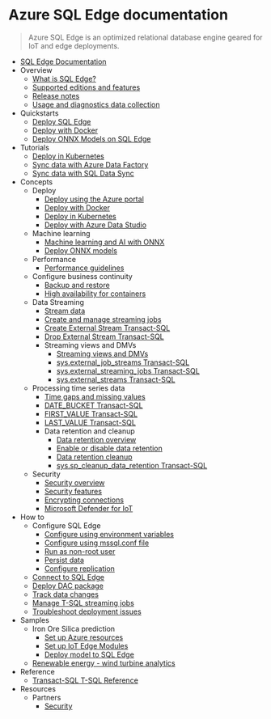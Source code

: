 # Azure SQL Edge documentation
> Azure SQL Edge is an optimized relational database engine geared for IoT and edge deployments.
  - [SQL Edge Documentation](https://learn.microsoft.com/en-us/azure/azure-sql-edge/)
  - Overview
    - [What is SQL Edge?](https://learn.microsoft.com/en-us/azure/azure-sql-edge/overview)
    - [Supported editions and features](https://learn.microsoft.com/en-us/azure/azure-sql-edge/features)
    - [Release notes](https://learn.microsoft.com/en-us/azure/azure-sql-edge/release-notes)
    - [Usage and diagnostics data collection](https://learn.microsoft.com/en-us/azure/azure-sql-edge/usage-and-diagnostics-data-configuration)
  - Quickstarts
    - [Deploy SQL Edge](https://learn.microsoft.com/en-us/azure/azure-sql-edge/deploy-portal)
    - [Deploy with Docker](https://learn.microsoft.com/en-us/azure/azure-sql-edge/disconnected-deployment)
    - [Deploy ONNX Models on SQL Edge](https://learn.microsoft.com/en-us/azure/azure-sql-edge/deploy-onnx)
  - Tutorials
    - [Deploy in Kubernetes](https://learn.microsoft.com/en-us/azure/azure-sql-edge/deploy-kubernetes)
    - [Sync data with Azure Data Factory](https://learn.microsoft.com/en-us/azure/azure-sql-edge/tutorial-sync-data-factory)
    - [Sync data with SQL Data Sync](https://learn.microsoft.com/en-us/azure/azure-sql-edge/tutorial-sync-data-sync)
  - Concepts
    - Deploy
      - [Deploy using the Azure portal](https://learn.microsoft.com/en-us/azure/azure-sql-edge/deploy-portal)
      - [Deploy with Docker](https://learn.microsoft.com/en-us/azure/azure-sql-edge/disconnected-deployment)
      - [Deploy in Kubernetes](https://learn.microsoft.com/en-us/azure/azure-sql-edge/deploy-kubernetes)
      - [Deploy with Azure Data Studio](https://learn.microsoft.com/azure-data-studio/deploy-azure-sql-edge?toc=/azure/azure-sql-edge/toc.json)
    - Machine learning
      - [Machine learning and AI with ONNX](https://learn.microsoft.com/en-us/azure/azure-sql-edge/onnx-overview)
      - [Deploy ONNX models](https://learn.microsoft.com/en-us/azure/azure-sql-edge/deploy-onnx)
    - Performance
      - [Performance guidelines](https://learn.microsoft.com/en-us/azure/azure-sql-edge/performance-best-practices)
    - Configure business continuity
      - [Backup and restore](https://learn.microsoft.com/en-us/azure/azure-sql-edge/backup-restore)
      - [High availability for containers](https://learn.microsoft.com/en-us/azure/azure-sql-edge/high-availability-sql-edge-containers)
    - Data Streaming
      - [Stream data](https://learn.microsoft.com/en-us/azure/azure-sql-edge/stream-data)
      - [Create and manage streaming jobs](https://learn.microsoft.com/en-us/azure/azure-sql-edge/create-stream-analytics-job)
      - [Create External Stream Transact-SQL](https://learn.microsoft.com/en-us/azure/azure-sql-edge/create-external-stream-transact-sql)
      - [Drop External Stream Transact-SQL](https://learn.microsoft.com/en-us/azure/azure-sql-edge/drop-external-stream-transact-sql)
      - Streaming views and DMVs
        - [Streaming views and DMVs](https://learn.microsoft.com/en-us/azure/azure-sql-edge/streaming-catalog-views)
        - [sys.external_job_streams Transact-SQL](https://learn.microsoft.com/en-us/azure/azure-sql-edge/sys-external-job-streams)
        - [sys.external_streaming_jobs Transact-SQL](https://learn.microsoft.com/en-us/azure/azure-sql-edge/sys-external-streaming-jobs)
        - [sys.external_streams Transact-SQL](https://learn.microsoft.com/en-us/azure/azure-sql-edge/sys-external-streams)
    - Processing time series data
      - [Time gaps and missing values](https://learn.microsoft.com/en-us/azure/azure-sql-edge/imputing-missing-values)
      - [DATE_BUCKET Transact-SQL](https://learn.microsoft.com/en-us/azure/azure-sql-edge/date-bucket-tsql)
      - [FIRST_VALUE Transact-SQL](https://learn.microsoft.com/sql/t-sql/functions/first-value-transact-sql?toc=/azure/azure-sql-edge/toc.json)
      - [LAST_VALUE Transact-SQL](https://learn.microsoft.com/sql/t-sql/functions/last-value-transact-sql?toc=/azure/azure-sql-edge/toc.json)
      - Data retention and cleanup
        - [Data retention overview](https://learn.microsoft.com/en-us/azure/azure-sql-edge/data-retention-overview)
        - [Enable or disable data retention](https://learn.microsoft.com/en-us/azure/azure-sql-edge/data-retention-enable-disable)
        - [Data retention cleanup](https://learn.microsoft.com/en-us/azure/azure-sql-edge/data-retention-cleanup)
        - [sys.sp_cleanup_data_retention Transact-SQL](https://learn.microsoft.com/en-us/azure/azure-sql-edge/sys-sp-cleanup-data-retention)
    - Security
      - [Security overview](https://learn.microsoft.com/en-us/azure/azure-sql-edge/security-overview)
      - [Security features](https://learn.microsoft.com/sql/linux/sql-server-linux-security-get-started?toc=/azure/azure-sql-edge/toc.json)
      - [Encrypting connections](https://learn.microsoft.com/sql/linux/sql-server-linux-encrypted-connections?toc=/azure/azure-sql-edge/toc.json)
      - [Microsoft Defender for IoT](https://learn.microsoft.com/en-us/azure/defender-for-iot/overview?bc=/azure/azure-sql-edge/breadcrumb/toc.json&toc=/azure/azure-sql-edge/toc.json)
  - How to
    - Configure SQL Edge
      - [Configure using environment variables](https://learn.microsoft.com/en-us/azure/azure-sql-edge/configure)
      - [Configure using mssql.conf file](https://learn.microsoft.com/en-us/azure/azure-sql-edge/configure)
      - [Run as non-root user](https://learn.microsoft.com/en-us/azure/azure-sql-edge/configure)
      - [Persist data](https://learn.microsoft.com/en-us/azure/azure-sql-edge/configure)
      - [Configure replication](https://learn.microsoft.com/en-us/azure/azure-sql-edge/configure-replication)
    - [Connect to SQL Edge](https://learn.microsoft.com/en-us/azure/azure-sql-edge/connect)
    - [Deploy DAC package](https://learn.microsoft.com/en-us/azure/azure-sql-edge/deploy-dacpac)
    - [Track data changes](https://learn.microsoft.com/en-us/azure/azure-sql-edge/track-data-changes)
    - [Manage T-SQL streaming jobs](https://learn.microsoft.com/en-us/azure/azure-sql-edge/create-stream-analytics-job)
    - [Troubleshoot deployment issues](https://learn.microsoft.com/en-us/azure/azure-sql-edge/troubleshoot)
  - Samples
    - Iron Ore Silica prediction
      - [Set up Azure resources](https://learn.microsoft.com/en-us/azure/azure-sql-edge/tutorial-deploy-azure-resources)
      - [Set up IoT Edge Modules](https://learn.microsoft.com/en-us/azure/azure-sql-edge/tutorial-set-up-iot-edge-modules)
      - [Deploy model to SQL Edge](https://learn.microsoft.com/en-us/azure/azure-sql-edge/tutorial-run-ml-model-on-sql-edge)
    - [Renewable energy - wind turbine analytics](https://learn.microsoft.com/en-us/azure/azure-sql-edge/tutorial-renewable-energy-demo)
  - Reference
    - [Transact-SQL T-SQL Reference](https://learn.microsoft.com/sql/t-sql/language-reference)
  - Resources
    - Partners
      - [Security](https://learn.microsoft.com/en-us/azure/azure-sql-edge/resources-partners-security)
